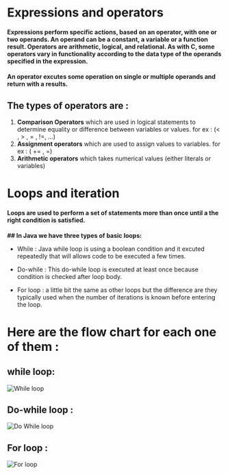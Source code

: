# Expressions and operators
#### Expressions perform specific actions, based on an operator, with one or two operands. An operand can be a constant, a variable or a function result. Operators are arithmetic, logical, and relational. As with C, some operators vary in functionality according to the data type of the operands specified in the expression.

#### An operator excutes some operation on single or multiple operands and return with a results.
 
## The types of operators are :

1. **Comparison Operators** which are used in logical statements to determine equality or difference between variables or values. for ex : (< , > , = , !=, ...)
2. **Assignment operators** which are used to assign values to variables. for ex : ( += , =)
3. **Arithmetic operators** which takes numerical values (either literals or variables) 




# Loops and iteration

#### Loops are used to perform a set of statements more than once until a the right condition is satisfied.

**## In Java we have three types of basic loops:**
* While : Java while loop is using a boolean condition and it excuted repeatedly that will allows code to be executed a few times.

* Do-while : This do-while loop is executed at least once because condition is checked after loop body.

* For loop : a little bit the same as other loops but the difference are they typically used when the number of iterations is known before entering the loop.

# Here are the flow chart for each one of them : 
## while loop:

![While loop](https://static.javatpoint.com/cpages/images/while.png)

## Do-while loop : 

![Do While loop](https://www.journaldev.com/wp-content/uploads/2017/10/java-do-while-loop-1.png)

## For loop : 

![For loop](https://data-flair.training/blogs/wp-content/uploads/sites/2/2018/03/Flowchart-of-control-flow-of-a-for-loop-in-Java.jpg)

